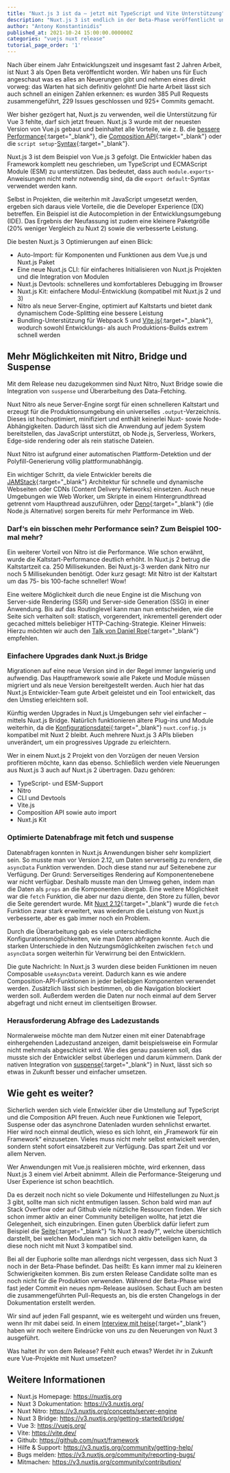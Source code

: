 ```yaml
---
title: "Nuxt.js 3 ist da – jetzt mit TypeScript und Vite Unterstützung"
description: "Nuxt.js 3 ist endlich in der Beta-Phase veröffentlicht und wir konnten begeistert feststellen, dass die neue Server-Engine Nitro sowie die Vue 3 und Vite Unterstützung einfach nur genial sind."
author: "Antony Konstantinidis"
published_at: 2021-10-24 15:00:00.000000Z
categories: "vuejs nuxt release"
tutorial_page_order: '1'
---
```


Nach über einem Jahr Entwicklungszeit und insgesamt fast 2 Jahren Arbeit, ist Nuxt 3 als Open Beta veröffentlicht worden. Wir haben uns für Euch angeschaut was es alles an Neuerungen gibt und nehmen eines direkt vorweg: das Warten hat sich definitiv gelohnt! Die harte Arbeit lässt sich auch schnell an einigen Zahlen erkennen: es wurden 385 Pull Requests zusammengeführt, 229 Issues geschlossen und 925+ Commits gemacht.

Wer bisher gezögert hat, Nuxt.js zu verwenden, weil die Unterstützung für Vue 3 fehlte, darf sich jetzt freuen. Nuxt.js 3 wurde mit der neuesten Version von Vue.js gebaut und beinhaltet alle Vorteile, wie z. B. die [bessere Performance](https://vuejs.de/artikel/vue-3-2-quintessential-quintuplets/){:target="_blank"}, die [Composition API](https://vuejs.de/artikel/composition-api-teil-1/){:target="_blank"} oder die `script setup`-[Syntax](https://vuejs.org/api/sfc-script-setup.html){:target="_blank"}.

Nuxt.js 3 ist dem Beispiel von Vue.js 3 gefolgt. Die Entwickler haben das Framework komplett neu geschrieben, um TypeScript und ECMAScript Module (ESM) zu unterstützen. Das bedeutet, dass auch `module.exports`-Anweisungen nicht mehr notwendig sind, da die `export default`-Syntax verwendet werden kann.

Selbst in Projekten, die weiterhin mit JavaScript umgesetzt werden, ergeben sich daraus viele Vorteile, die die Developer Experience (DX) betreffen. Ein Beispiel ist die Autocompletion in der Entwicklungsumgebung (IDE). Das Ergebnis der Neufassung ist zudem eine kleinere Paketgröße (20% weniger Vergleich zu Nuxt 2) sowie die verbesserte Leistung.

Die besten Nuxt.js 3 Optimierungen auf einen Blick:

- Auto-Import: für Komponenten und Funktionen aus dem Vue.js und Nuxt.js Paket
- Eine neue Nuxt.js CLI: für einfacheres Initialisieren von Nuxt.js Projekten und die Integration von Modulen
- Nuxt.js Devtools: schnelleres und komfortableres Debugging im Browser
- Nuxt.js Kit: einfachere Modul-Entwicklung (kompatibel mit Nuxt.js 2 und 3)
- Nitro als neue Server-Engine, optimiert auf Kaltstarts und bietet dank dynamischem Code-Splitting eine bessere Leistung
- Bundling-Unterstützung für Webpack 5 und [Vite.js](https://vuejs.de/artikel/vite-a-developers-perspective/){:target="_blank"}, wodurch sowohl Entwicklungs- als auch Produktions-Builds extrem schnell werden

## Mehr Möglichkeiten mit Nitro, Bridge und Suspense

Mit dem Release neu dazugekommen sind Nuxt Nitro, Nuxt Bridge sowie die Integration von `suspense` und Überarbeitung des Data-Fetching.

Nuxt Nitro als neue Server-Engine sorgt für einen schnelleren Kaltstart und erzeugt für die Produktionsumgebung ein universelles `.output`-Verzeichnis. Dieses ist hochoptimiert, minifiziert und enthält keinerlei Nuxt- sowie Node-Abhängigkeiten. Dadurch lässt sich die Anwendung auf jedem System bereitstellen, das JavaScript unterstützt, ob Node.js, Serverless, Workers, Edge-side rendering oder als rein statische Dateien.

Nuxt Nitro ist aufgrund einer automatischen Plattform-Detektion und der Polyfill-Generierung völlig plattformunabhängig.

Ein wichtiger Schritt, da viele Entwickler bereits die [JAMStack](https://jamstack.org/){:target="_blank"} Architektur für schnelle und dynamische Webseiten oder CDNs (Content Delivery Networks) einsetzen. Auch neue Umgebungen wie Web Worker, um Skripte in einem Hintergrundthread getrennt vom Haupthread auszuführen, oder [Deno](https://deno.com/){:target="_blank"} (die Node.js Alternative) sorgen bereits für mehr Performance im Web.

### Darf‘s ein bisschen mehr Performance sein? Zum Beispiel 100-mal mehr?

Ein weiterer Vorteil von Nitro ist die Performance. Wie schon erwähnt, wurde die Kaltstart-Performance deutlich erhöht. In Nuxt.js 2 betrug die Kaltstartzeit ca. 250 Millisekunden. Bei Nuxt.js-3 werden dank Nitro nur noch 5 Millisekunden benötigt. Oder kurz gesagt: Mit Nitro ist der Kaltstart um das 75- bis 100-fache schneller! Wow!

Eine weitere Möglichkeit durch die neue Engine ist die Mischung von Server-side Rendering (SSR) und Server-side Generation (SSG) in einer Anwendung. Bis auf das Routinglevel kann man nun entscheiden, wie die Seite sich verhalten soll: statisch, vorgerendert, inkrementell gerendert oder gecached mittels beliebiger HTTP-Caching-Strategie. Kleiner Hinweis: Hierzu möchten wir auch den [Talk von Daniel Roe](https://www.youtube.com/watch?v=ApUPE8b-m04){:target="_blank"} empfehlen.

### Einfachere Upgrades dank Nuxt.js Bridge

Migrationen auf eine neue Version sind in der Regel immer langwierig und aufwendig. Das Hauptframework sowie alle Pakete und Module müssen migriert und als neue Version bereitgestellt werden. Auch hier hat das Nuxt.js Entwickler-Team gute Arbeit geleistet und ein Tool entwickelt, das den Umstieg erleichtern soll.

Künftig werden Upgrades in Nuxt.js Umgebungen sehr viel einfacher – mittels Nuxt.js Bridge. Natürlich funktionieren ältere Plug-ins und Module weiterhin, da die [Konfigurationsdatei](https://v2.nuxt.com/docs/directory-structure/nuxt-config/#nuxtconfigjs){:target="_blank"} `nuxt.config.js` kompatibel mit Nuxt 2 bleibt. Auch mehrere Nuxt.js 3 APIs blieben unverändert, um ein progressives Upgrade zu erleichtern.

Wer in einem Nuxt.js 2 Projekt von den Vorzügen der neuen Version profitieren möchte, kann das ebenso. Schließlich werden viele Neuerungen aus Nuxt.js 3 auch auf Nuxt.js 2 übertragen. Dazu gehören:

- TypeScript- und ESM-Support
- Nitro
- CLI und Devtools
- Vite.js
- Composition API sowie auto import
- Nuxt.js Kit

### Optimierte Datenabfrage mit fetch und suspense

Datenabfragen konnten in Nuxt.js Anwendungen bisher sehr kompliziert sein. So musste man vor Version 2.12, um Daten serverseitig zu rendern, die `asyncData` Funktion verwenden. Doch diese stand nur auf Seitenebene zur Verfügung. Der Grund: Serverseitiges Rendering auf Komponentenebene war nicht verfügbar. Deshalb musste man den Umweg gehen, indem man die Daten als `props` an die Komponenten übergab. Eine weitere Möglichkeit war die `fetch` Funktion, die aber nur dazu diente, den Store zu füllen, bevor die Seite gerendert wurde. Mit [Nuxt 2.12](https://v2.nuxt.com/docs/features/data-fetching/){:target="_blank"} wurde die `fetch` Funktion zwar stark erweitert, was wiederum die Leistung von Nuxt.js verbesserte, aber es gab immer noch ein Problem.

Durch die Überarbeitung gab es viele unterschiedliche Konfigurationsmöglichkeiten, wie man Daten abfragen konnte. Auch die starken Unterschiede in den Nutzungsmöglichkeiten zwischen `fetch` und `asyncData` sorgen weiterhin für Verwirrung bei den Entwicklern.

Die gute Nachricht: In Nuxt.js 3 wurden diese beiden Funktionen im neuen Composable `useAsyncData` vereint. Dadurch kann es wie andere Composition-API-Funktionen in jeder beliebigen Komponenten verwendet werden. Zusätzlich lässt sich bestimmen, ob die Navigation blockiert werden soll. Außerdem werden die Daten nur noch einmal auf dem Server abgefragt und nicht erneut im clientseitigen Browser.

### Herausforderung Abfrage des Ladezustands

Normalerweise möchte man dem Nutzer einen mit einer Datenabfrage einhergehenden Ladezustand anzeigen, damit beispielsweise ein Formular nicht mehrmals abgeschickt wird. Wie dies genau passieren soll, das musste sich der Entwickler selbst überlegen und darum kümmern. Dank der nativen Integration von [suspense](https://vuejs.org/guide/built-ins/suspense.html){:target="_blank"} in Nuxt, lässt sich so etwas in Zukunft besser und einfacher umsetzen.

## Wie geht es weiter?

Sicherlich werden sich viele Entwickler über die Umstellung auf TypeScript und die Composition API freuen. Auch neue Funktionen wie Teleport, Suspense oder das asynchrone Datenladen wurden sehnlichst erwartet. Hier wird noch einmal deutlich, wieso es sich lohnt, ein „Framework für ein Framework“ einzusetzen. Vieles muss nicht mehr selbst entwickelt werden, sondern steht sofort einsatzbereit zur Verfügung. Das spart Zeit und vor allem Nerven.

Wer Anwendungen mit Vue.js realisieren möchte, wird erkennen, dass Nuxt.js 3 einem viel Arbeit abnimmt. Allein die Performance-Steigerung und User Experience ist schon beachtlich.

Da es derzeit noch nicht so viele Dokumente und Hilfestellungen zu Nuxt.js 3 gibt, sollte man sich nicht entmutigen lassen. Schon bald wird man auf Stack Overflow oder auf Github viele nützliche Ressourcen finden. Wer sich schon immer aktiv an einer Community beteiligen wollte, hat jetzt die Gelegenheit, sich einzubringen. Einen guten Überblick dafür liefert zum Beispiel die [Seite](https://isnuxt3ready.owln.ai){:target="_blank"} "Is Nuxt 3 ready?", welche übersichtlich darstellt, bei welchen Modulen man sich noch aktiv beteiligen kann, da diese noch nicht mit Nuxt 3 kompatibel sind.

Bei all der Euphorie sollte man allerdngs nicht vergessen, dass sich Nuxt 3 noch in der Beta-Phase befindet. Das heißt: Es kann immer mal zu kleineren Schwierigkeiten kommen. Bis zum ersten Release Candidate sollte man es noch nicht für die Produktion verwenden. Während der Beta-Phase wird fast jeder Commit ein neues npm-Release auslösen. Schaut Euch am besten die zusammengeführten Pull-Requests an, bis die ersten Changelogs in der Dokumentation erstellt werden.

Wir sind auf jeden Fall gespannt, wie es weitergeht und würden uns freuen, wenn Ihr mit dabei seid. In einem [Interview mit heise](https://www.heise.de/news/JavaScript-Nuxt-js-3-unterstuetzt-TypeScript-und-integriert-Vite-js-6214270.html){:target="_blank"} haben wir noch weitere Eindrücke von uns zu den Neuerungen von Nuxt 3 ausgeführt.

Was haltet ihr von dem Release? Fehlt euch etwas? Werdet ihr in Zukunft eure Vue-Projekte mit Nuxt umsetzen?


## Weitere Informationen

- Nuxt.js Homepage: https://nuxtjs.org
- Nuxt 3 Dokumentation: https://v3.nuxtjs.org/
- Nuxt Nitro: https://v3.nuxtjs.org/concepts/server-engine
- Nuxt 3 Bridge: https://v3.nuxtjs.org/getting-started/bridge/
- Vue 3: https://vuejs.org/
- Vite: https://vite.dev/
- Github: https://github.com/nuxt/framework
- Hilfe & Support: https://v3.nuxtjs.org/community/getting-help/
- Bugs melden: https://v3.nuxtjs.org/community/reporting-bugs/
- Mitmachen: https://v3.nuxtjs.org/community/contribution/
